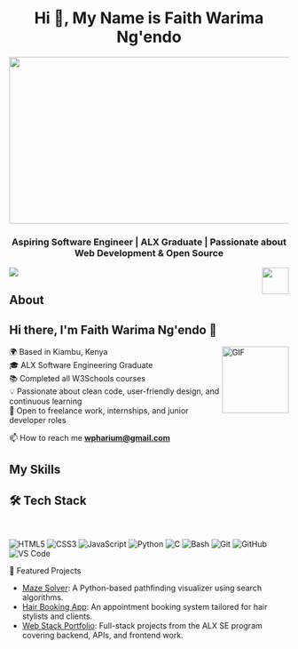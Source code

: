 <h1 align="center">Hi 👋, My Name is Faith Warima Ng'endo</h1>
<div id="header" align="center">
  <div id="badges" align="center">
</div>
<div align="center">
 <img src="https://media.giphy.com/media/L1R1tvI9svkIWwpVYr/giphy.gif" width="700" height="300"/>
 
</div>
</div>
<h3 align="center">Aspiring Software Engineer | ALX Graduate | Passionate about Web Development & Open Source</h3>
<a href="https://www.javascript.com/"><img src="https://cdn.jsdelivr.net/gh/devicons/devicon/icons/javascript/javascript-original.svg" align="right" height="48" width="48" ></a>
<img src="https://visitor-badge.laobi.icu/badge?page_id=Gtindi.Gtindi">

## About
## Hi there, I'm Faith Warima Ng'endo 👋
<img align="right" alt="GIF" height="120px" src="https://media.giphy.com/media/2xnO6tTIYYFE2j3IqQ/giphy.gif"/>


🌍 Based in Kiambu, Kenya  
🎓 ALX Software Engineering Graduate  
📚 Completed all W3Schools courses  
💡 Passionate about clean code, user-friendly design, and continuous learning  
💼 Open to freelance work, internships, and junior developer roles

📫 How to reach me **wpharium@gmail.com**


## My Skills 
## 🛠️ Tech Stack
<div style="display: inline_block"><br>


![HTML5](https://img.shields.io/badge/-HTML5-E34F26?style=flat&logo=html5&logoColor=white)
![CSS3](https://img.shields.io/badge/-CSS3-1572B6?style=flat&logo=css3)
![JavaScript](https://img.shields.io/badge/-JavaScript-F7DF1E?style=flat&logo=javascript&logoColor=black)
![Python](https://img.shields.io/badge/-Python-3776AB?style=flat&logo=python&logoColor=white)
![C](https://img.shields.io/badge/-C-00599C?style=flat&logo=c)
![Bash](https://img.shields.io/badge/-Bash-4EAA25?style=flat&logo=gnu-bash&logoColor=white)
![Git](https://img.shields.io/badge/-Git-F05032?style=flat&logo=git&logoColor=white)
![GitHub](https://img.shields.io/badge/-GitHub-181717?style=flat&logo=github)
![VS Code](https://img.shields.io/badge/-VS%20Code-007ACC?style=flat&logo=visual-studio-code)


</div

## 📌 Featured Projects

- [Maze Solver](https://github.com/warimap/warimap/edit/main/README.md): A Python-based pathfinding visualizer using search algorithms.
- [Hair Booking App](https://github.com/warimap/hair-booking): An appointment booking system tailored for hair stylists and clients.
- [Web Stack Portfolio](https://github.com/warimap/webstack-portfolio): Full-stack projects from the ALX SE program covering backend, APIs, and frontend work.



